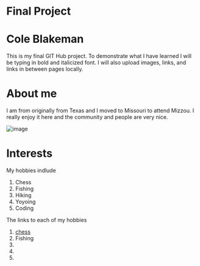 
# Final Project

# Cole Blakeman

This is my final GIT Hub project. To demonstrate what I have learned I will be typing in bold and italicized font. I will also upload images, links, and links in between pages locally.

# About me

I am from originally from Texas and I moved to Missouri to attend Mizzou. I really enjoy it here and the community and people are very nice. 

![image](https://user-images.githubusercontent.com/65063251/119210598-a6a80780-ba72-11eb-8c60-b4935e13ab7b.png)

# Interests

My hobbies indlude

1. Chess 
2. Fishing
3. Hiking
4. Yoyoing
5. Coding

The links to each of my hobbies
1. [chess](https://github.com/coleblakeman01/Final-Project-IT-1000/blob/main/Chess)
2. Fishing
3.
4.
5.

